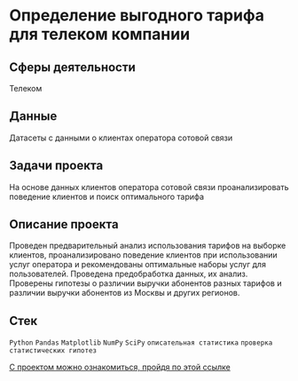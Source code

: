 
# Определение выгодного тарифа для телеком компании

## Сферы деятельности

Телеком

## Данные

Датасеты с данными о клиентах оператора сотовой связи

## Задачи проекта 

На основе данных клиентов оператора сотовой связи проанализировать поведение клиентов и поиск оптимального тарифа

## Описание проекта

Проведен предварительный анализ использования тарифов на выборке клиентов, проанализировано поведение клиентов при использовании услуг оператора и
рекомендованы оптимальные наборы услуг для пользователей. Проведена предобработка данных, их анализ. Проверены гипотезы о различии выручки абонентов разных тарифов и
различии выручки абонентов из Москвы и других регионов.

## Стек

`Python` `Pandas` `Matplotlib` `NumPy` `SciPy` `описательная статистика` `проверка статистических гипотез`

[С проектом можно ознакомиться, пройдя по этой ссылке](https://github.com/bananacoach/ya_praktikum_da/blob/main/tariff_research_project/tariff_research_git.ipynb)


<br>
